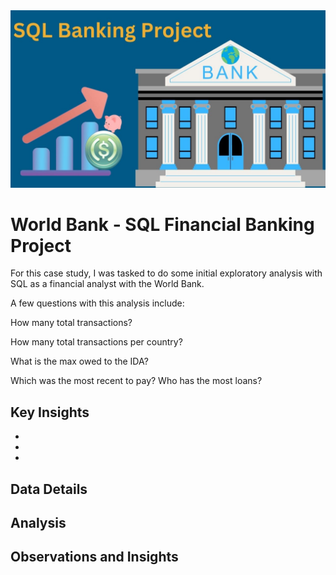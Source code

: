 <img src="images/SQL Banking Project(1).jpg?raw=true"/>

# World Bank - SQL Financial Banking Project


For this case study, I was tasked to do some initial exploratory analysis with SQL as a financial analyst with the World Bank. 

A few questions with this analysis include: 

How many total transactions? 

How many total transactions per country? 

What is the max owed to the IDA? 

Which was the most recent to pay? Who has the most loans?

## **Key Insights**

- 
- 
- 

## **Data Details**




## **Analysis**




## **Observations and Insights**





